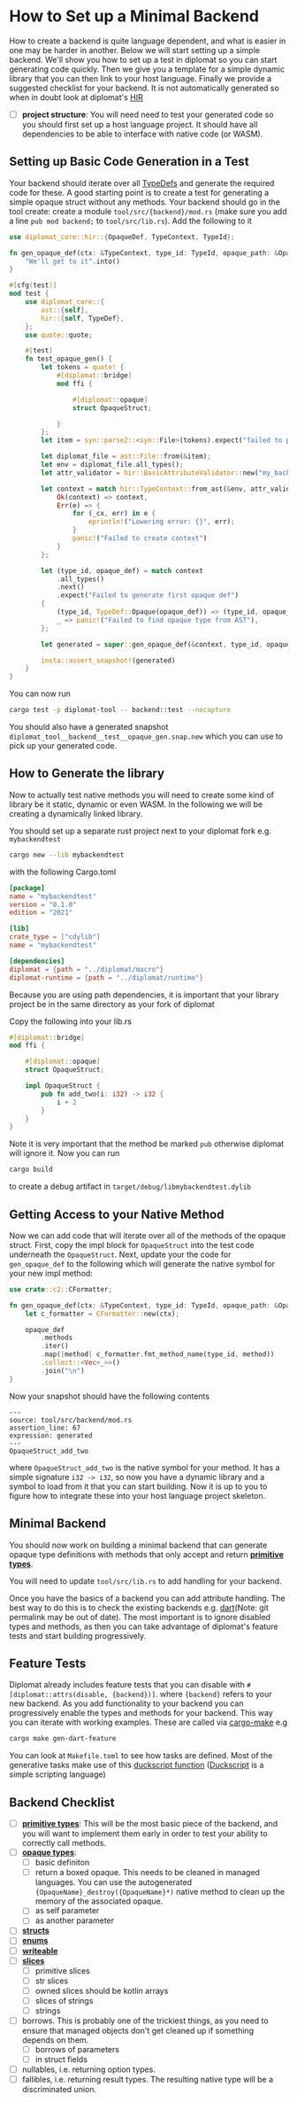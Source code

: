 # How to Set up a Minimal Backend
How to create a backend is quite language dependent, and what is easier in one
may be harder in another. Below we will start setting up a simple backend. We'll 
show you how to set up a test in diplomat so you can start generating code quickly.
Then we give you a template for a simple dynamic library that you can then link 
to your host language. Finally we provide a suggested checklist for your backend.
It is not automatically generated so when in doubt look at diplomat's [HIR](https://docs.rs/diplomat_core/latest/diplomat_core/hir/index.html)

- [ ] **project structure**: You will need need to test your generated code so you should
first set up a host language project. It should have all dependencies to be able to interface 
with native code (or WASM).

## Setting up Basic Code Generation in a Test

Your backend should iterate over all [TypeDefs](https://docs.rs/diplomat_core/latest/diplomat_core/hir/enum.TypeDef.html)
and generate the required code for these. A good starting point is to create a test for generating a simple opaque struct
without any methods. Your backend should go in the tool create: create a module `tool/src/{backend}/mod.rs` 
(make sure you add a line `pub mod backend;` to `tool/src/lib.rs`). Add the following to it

```rs
use diplomat_core::hir::{OpaqueDef, TypeContext, TypeId};

fn gen_opaque_def(ctx: &TypeContext, type_id: TypeId, opaque_path: &OpaqueDef) -> String {
    "We'll get to it".into()
}

#[cfg(test)]
mod test {
    use diplomat_core::{
        ast::{self},
        hir::{self, TypeDef},
    };
    use quote::quote;

    #[test]
    fn test_opaque_gen() {
        let tokens = quote! {
            #[diplomat::bridge]
            mod ffi {

                #[diplomat::opaque]
                struct OpaqueStruct;

            }
        };
        let item = syn::parse2::<syn::File>(tokens).expect("failed to parse item ");

        let diplomat_file = ast::File::from(&item);
        let env = diplomat_file.all_types();
        let attr_validator = hir::BasicAttributeValidator::new("my_backend_test");

        let context = match hir::TypeContext::from_ast(&env, attr_validator) {
            Ok(context) => context,
            Err(e) => {
                for (_cx, err) in e {
                    eprintln!("Lowering error: {}", err);
                }
                panic!("Failed to create context")
            }
        };

        let (type_id, opaque_def) = match context
            .all_types()
            .next()
            .expect("Failed to generate first opaque def")
        {
            (type_id, TypeDef::Opaque(opaque_def)) => (type_id, opaque_def),
            _ => panic!("Failed to find opaque type from AST"),
        };

        let generated = super::gen_opaque_def(&context, type_id, opaque_def);

        insta::assert_snapshot!(generated)
    }
}
```

You can now run 
```sh
cargo test -p diplomat-tool -- backend::test --nocapture
```
You should also have a generated snapshot `diplomat_tool__backend__test__opaque_gen.snap.new` 
which you can use to pick up your generated code.

## How to Generate  the library
Now to actually test native methods you will need to create some kind of library be it static, dynamic or
even WASM. In the following we will be creating a dynamically linked library.

You should set up a separate rust project next to your diplomat fork e.g. `mybackendtest`
```sh
cargo new --lib mybackendtest
```

with the following Cargo.toml
```toml
[package]
name = "mybackendtest"
version = "0.1.0"
edition = "2021"

[lib]
crate_type = ["cdylib"]
name = "mybackendtest"

[dependencies]
diplomat = {path = "../diplomat/macro"}
diplomat-runtime = {path = "../diplomat/runtime"}
```
Because you are using path dependencies, it is important that your library project be in 
the same directory as your fork of diplomat

Copy the following into your lib.rs
```rs
#[diplomat::bridge]
mod ffi {

    #[diplomat::opaque]
    struct OpaqueStruct;

    impl OpaqueStruct {
        pub fn add_two(i: i32) -> i32 {
            i + 2
        }
    }
}

```
Note it is very important that the method be marked `pub` otherwise diplomat will ignore it.
Now you can run 
```sh
cargo build
```
to create a debug artifact in `target/debug/libmybackendtest.dylib`

## Getting Access to your Native Method

Now we can add code that will iterate over all of the methods of the opaque struct.
First, copy the impl block for `OpaqueStruct` into the test code underneath the `OpaqueStruct`.
Next, update your the code for `gen_opaque_def` to the following which will generate the native 
symbol for your new impl method:
```rust
use crate::c2::CFormatter;

fn gen_opaque_def(ctx: &TypeContext, type_id: TypeId, opaque_path: &OpaqueDef) -> String {
    let c_formatter = CFormatter::new(ctx);

    opaque_def
        .methods
        .iter()
        .map(|method| c_formatter.fmt_method_name(type_id, method))
        .collect::<Vec<_>>()
        .join("\n")
}
```
Now your snapshot should have the following contents
```
---
source: tool/src/backend/mod.rs
assertion_line: 67
expression: generated
---
OpaqueStruct_add_two
```
where `OpaqueStruct_add_two` is the native symbol for your method. It has a simple signature `i32 -> i32`,
so now you have a dynamic library and a symbol to load from it that you can start building. Now it is up
to you to figure how to integrate these into your host language project skeleton.


## Minimal Backend
You should now work on building a minimal backend that can generate opaque type definitions
with methods that only accept and return [**primitive types**](https://docs.rs/diplomat_core/latest/diplomat_core/hir/enum.PrimitiveType.html).

You will need to update `tool/src/lib.rs` to add handling for your backend.

Once you have the basics of a backend you can add attribute handling. The best way to do this is to check the existing backends
e.g. [dart](https://github.com/rust-diplomat/diplomat/blob/b3a8702f6736dbd6e667638ca0025b8f8cd1509f/tool/src/lib.rs#L95)(Note: git permalink may be out of date).
The most important is to ignore disabled types and methods, as then you can take advantage of diplomat's feature tests
and start building progressively.

## Feature Tests
Diplomat already includes feature tests that you can disable with `#[diplomat::attrs(disable, {backend})]`.
where `{backend}` refers to your new backend. As you add functionality to your backend you 
can progressively enable the types and methods for your backend. This way you can iterate with 
working examples. These are called via [cargo-make](https://sagiegurari.github.io/cargo-make/)
e.g
```sh
cargo make gen-dart-feature
```
You can look at `Makefile.toml` to see how tasks are defined. Most of the generative tasks make use of this
[duckscript function](https://github.com/rust-diplomat/diplomat/blob/b3a8702f6736dbd6e667638ca0025b8f8cd1509f/support/functions.ds#L1)
([Duckscript](https://sagiegurari.github.io/duckscript/) is a simple scripting language)

## Backend Checklist

- [ ] [**primitive types**](https://docs.rs/diplomat_core/latest/diplomat_core/hir/enum.PrimitiveType.html): This will be the most basic piece of the backend, and you will want
to implement them early in order to test your ability to correctly call methods. 
- [ ] [**opaque types**](): 
  - [ ] basic definiton
  - [ ] return a boxed opaque. This needs to be cleaned in managed languages.
  You can use the autogenerated `{OpaqueName}_destroy({OpaqueName}*)` native method to clean up 
  the memory of the associated opaque.
  - [ ] as self parameter
  - [ ] as another parameter
- [ ] [**structs**](https://docs.rs/diplomat_core/0.7.0/diplomat_core/hir/struct.StructDef.html)
- [ ] [**enums**](https://docs.rs/diplomat_core/0.7.0/diplomat_core/hir/struct.EnumDef.html)
- [ ] [**writeable**](https://docs.rs/diplomat_core/0.7.0/diplomat_core/hir/enum.SuccessType.html#variant.Writeable)
- [ ] [**slices**](https://docs.rs/diplomat_core/0.7.0/diplomat_core/hir/enum.Slice.html)
  - [ ] primitive slices
  - [ ] str slices
  - [ ] owned slices should be kotlin arrays
  - [ ] slices of strings
  - [ ] strings
- [ ] borrows. This is probably one of the trickiest things, as you need to ensure that managed objects don't get
cleaned up if something depends on them.
  - [ ] borrows of parameters
  - [ ] in struct fields
- [ ] nullables, i.e. returning option types.
- [ ] fallibles, i.e. returning result types. The resulting native type will be a discriminated union.
